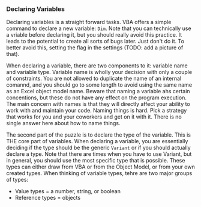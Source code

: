 ### Declaring Variables

Declaring variables is a straight forward tasks. VBA offers a simple command to declare a new variable: `Dim`. Note that you can technically use a vriable before declaring it, but you should really avoid this practice. It leads to the potential to create all sorts of bugs later. Just don't do it. To better avoid this, setting the flag in the settings (TODO: add a picture of that).

When declaring a variable, there are two components to it: variable name and variable type. Variable name is wholly your decision with only a couple of constraints. You are not allowed to duplicate the name of an internal comannd, and you should go to some length to avoid using the same name as an Excel object model name. Beware that naming a variable ahs certain concentions, but these do not have any effect on the program execution. The main concern with names is that they will directly affect your ability to work with and maintain your code. Naming things is hard. Pick a strategy that works for you and your coworkers and get on it with it. There is no single answer here about how to name things.

The second part of the puzzle is to declare the type of the variable. This is THE core part of variables. When declaring a variable, you are essentially deciding if the type should be the generic `Variant` or if you should actually declare a type. Note that there are times when you have to use Variant, but in general, you should use the most specific type that is possible. These types can either draw from VBA or from the Object Model, or from your own created types. When thinking of variable types, tehre are two major groups of types:

- Value types = a number, string, or boolean
- Reference types = objects
